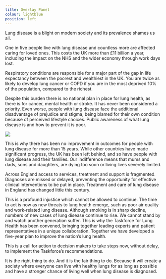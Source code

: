 ```yaml
---
title: Overlay Panel
colour: lightblue
position: left
---
```


<p class="intro">Lung disease is a blight on modern society and its prevalence shames us all.</p>

One in five people live with lung disease and countless more are affected caring for loved ones. This costs the UK more than £11 billion a year, including the impact on the NHS and the wider economy through work days lost.

Respiratory conditions are responsible for a major part of the gap in life expectancy between the poorest and wealthiest in
the UK. You are twice as likely to develop lung cancer or COPD if you are in the most deprived 10% of the population, compared to the richest.

Despite this burden there is no national plan in place for lung health, as there is for cancer, mental health or stroke. It has never been considered a priority. Even worse, people with lung disease face the additional disadvantage of prejudice and stigma, being blamed for their own condition because of perceived lifestyle choices. Public awareness of what lung disease is and how to prevent it is poor.

<img src="http://placekitten.com/600/300" >
<br/>

This is why there has been no improvement in outcomes for people with lung disease for more than 15 years. While other countries have made significant progress, the UK has been left behind, and so have people with lung disease and their families. Our indifference means that mums and dads, sons and daughters, are dying too soon or living lives severely limited.

Across England access to services, treatment and support is fragmented. Diagnoses are missed or delayed, preventing the opportunity for effective clinical interventions to be put in place.
Treatment and care of lung disease in England has changed little this century.

This is a profound injustice which cannot be allowed to continue. The time to act is now as new threats to lung health emerge, such as poor air quality and work-related lung disease. Although smoking is in sharp decline, numbers of new cases of lung disease continue to rise. We cannot stand by and watch another generation suffer. This is why the Taskforce for Lung Health has been convened, bringing together leading experts and patient representatives in a unique collaboration. Together we have developed a five-year plan to improve the nation’s lung health.

This is a call for action to decision makers to take steps now, without delay, to implement the Taskforce’s recommendations.


It is the right thing to do. And it is the fair thing to do. Because it will create a society where everyone can live with healthy lungs for as long as possible and have a stronger chance of living well when lung disease
is diagnosed.